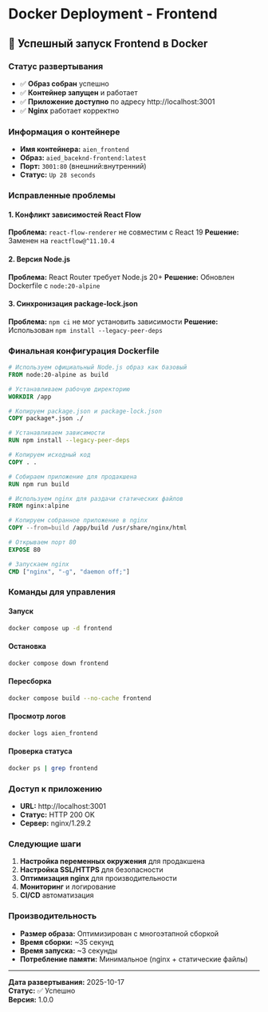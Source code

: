 # Docker Deployment - Frontend

## 🚀 Успешный запуск Frontend в Docker

### Статус развертывания
- ✅ **Образ собран** успешно
- ✅ **Контейнер запущен** и работает
- ✅ **Приложение доступно** по адресу http://localhost:3001
- ✅ **Nginx** работает корректно

### Информация о контейнере
- **Имя контейнера:** `aien_frontend`
- **Образ:** `aied_baceknd-frontend:latest`
- **Порт:** `3001:80` (внешний:внутренний)
- **Статус:** `Up 28 seconds`

### Исправленные проблемы

#### 1. Конфликт зависимостей React Flow
**Проблема:** `react-flow-renderer` не совместим с React 19
**Решение:** Заменен на `reactflow@^11.10.4`

#### 2. Версия Node.js
**Проблема:** React Router требует Node.js 20+
**Решение:** Обновлен Dockerfile с `node:20-alpine`

#### 3. Синхронизация package-lock.json
**Проблема:** `npm ci` не мог установить зависимости
**Решение:** Использован `npm install --legacy-peer-deps`

### Финальная конфигурация Dockerfile

```dockerfile
# Используем официальный Node.js образ как базовый
FROM node:20-alpine as build

# Устанавливаем рабочую директорию
WORKDIR /app

# Копируем package.json и package-lock.json
COPY package*.json ./

# Устанавливаем зависимости
RUN npm install --legacy-peer-deps

# Копируем исходный код
COPY . .

# Собираем приложение для продакшена
RUN npm run build

# Используем nginx для раздачи статических файлов
FROM nginx:alpine

# Копируем собранное приложение в nginx
COPY --from=build /app/build /usr/share/nginx/html

# Открываем порт 80
EXPOSE 80

# Запускаем nginx
CMD ["nginx", "-g", "daemon off;"]
```

### Команды для управления

#### Запуск
```bash
docker compose up -d frontend
```

#### Остановка
```bash
docker compose down frontend
```

#### Пересборка
```bash
docker compose build --no-cache frontend
```

#### Просмотр логов
```bash
docker logs aien_frontend
```

#### Проверка статуса
```bash
docker ps | grep frontend
```

### Доступ к приложению

- **URL:** http://localhost:3001
- **Статус:** HTTP 200 OK
- **Сервер:** nginx/1.29.2

### Следующие шаги

1. **Настройка переменных окружения** для продакшена
2. **Настройка SSL/HTTPS** для безопасности
3. **Оптимизация nginx** для производительности
4. **Мониторинг** и логирование
5. **CI/CD** автоматизация

### Производительность

- **Размер образа:** Оптимизирован с многоэтапной сборкой
- **Время сборки:** ~35 секунд
- **Время запуска:** ~3 секунды
- **Потребление памяти:** Минимальное (nginx + статические файлы)

---

**Дата развертывания:** 2025-10-17  
**Статус:** ✅ Успешно  
**Версия:** 1.0.0
